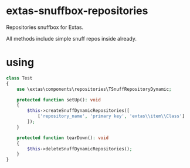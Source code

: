 # extas-snuffbox-repositories

Repositories snuffbox for Extas.

All methods include simple snuff repos inside already. 

# using

```php
class Test
{
    use \extas\components\repositories\TSnuffRepositoryDynamic;

    protected function setUp(): void
    {
        $this->createSnuffDynamicRepositories([
            ['repository_name', 'primary key', 'extas\\item\\Class']
        ]);
    }

    protected function tearDown(): void
    {
        $this->deleteSnuffDynamicRepositories();
    }
}
```
